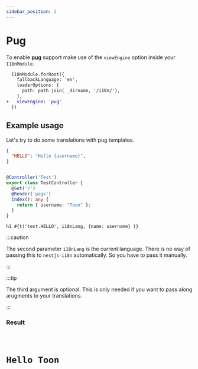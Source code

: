 ```yaml
---
sidebar_position: 2
---
```


# Pug

To enable [**pug**](https://pugjs.org) support make use of the `viewEngine` option inside your `I18nModule`.

```diff title="src/app.module.ts"
  I18nModule.forRoot({
    fallbackLanguage: 'en',
    loaderOptions: {
      path: path.join(__dirname, '/i18n/'),
    },
+   viewEngine: 'pug'
  })
```

## Example usage

Let's try to do some translations with pug templates.

```json title="src/i18n/en/test.json"
{
  "HELLO": "Hello {username}",
}
```

```typescript title="src/app.controller.ts"

@Controller('Test')
export class TestController {
  @Get('/')
  @Render('page')
  index(): any {
    return { username: "Toon" };
  }
}

```

```pug title="src/view/page.pug"
h1 #{t('test.HELLO', i18nLang, {name: username} )}
```

:::caution

The second parameter `i18nLang` is the current language. There is no way of passing this to `nestjs-i18n` automatically. So you have to pass it manually.

:::

:::tip

The third argument is optional. This is only needed if you want to pass along arugments to your translations.

:::

### Result
<code>
  <h1>Hello Toon</h1>
</code>
